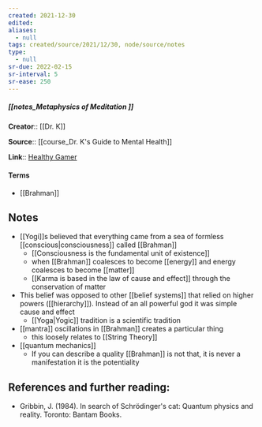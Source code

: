 ```yaml
---
created: 2021-12-30 
edited: 
aliases:
  - null
tags: created/source/2021/12/30, node/source/notes
type:
  - null 
sr-due: 2022-02-15
sr-interval: 5
sr-ease: 250
---
```


##### [[notes_Metaphysics of Meditation ]]
**Creator**:: [[Dr. K]]
 
**Source**:: [[course_Dr. K's Guide to Mental Health]]

**Link**:: [Healthy Gamer](https://coaching.healthygamer.gg/guide/lessons/metaphysics-of-meditation)

#### Terms
- [[Brahman]]

## Notes
- [[Yogi]]s believed that everything came from a sea of formless [[conscious|consciousness]] called [[Brahman]]
	- [[Consciousness is the fundamental unit of existence]]
	- when [[Brahman]] coalesces to become [[energy]] and energy coalesces to become [[matter]]
	- [[Karma is based in the law of cause and effect]] through the conservation of matter
- This belief was opposed to other [[belief systems]] that relied on higher powers ([[hierarchy]]). Instead of an all powerful god it was simple cause and effect
	- [[Yoga|Yogic]] tradition is a scientific tradition
- [[mantra]] oscillations in [[Brahman]] creates a particular thing
	- this loosely relates to [[String Theory]]
- [[quantum mechanics]]
	- If you can describe a quality [[Brahman]] is not that, it is never a manifestation it is the potentiality 

##  **References and further reading:**  
-   Gribbin, J. (1984). In search of Schrödinger's cat: Quantum physics and reality. Toronto: Bantam Books.
